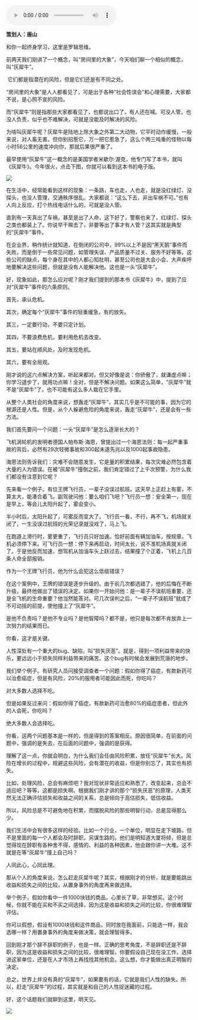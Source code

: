 <audio src="http://igetoss.cdn.igetget.com/mp3/201711/27/201711272213403182991651.mp3" controls="controls">您的浏览器不支持 audio 标签。</audio><p><b>策划人：唐山</b></p><p>和你一起终身学习，这里是罗辑思维。</p><p>前两天我们刚讲了一个概念，叫“房间里的大象”，今天咱们聊一个相似的概念，叫“灰犀牛”。</p><p>&nbsp;它们都是指潜在的风险，但是它们还是有不同之处。</p><p>“房间里的大象”是人人都看见了，可是出于各种“社会性误会”和心理需要，大家都不说，是心照不宣的风险。&nbsp;</p><p>而“灰犀牛”则是指那些大家都看见了，也都说出口了，有人还在喊。可没人管，也没人负责，似乎也不难解决，可就是没能及时解决的风险。</p><p>为啥叫灰犀牛呢？灰犀牛是陆地上除大象之外第二大动物，它平时动作缓慢，一般来说，对人畜无害。但你别招惹它，万一把它惹急了，这么个两三吨重的怪物以每小时56公里的速度冲向你，那就后果很严重了。</p><p>最早使用“灰犀牛”这一概念的是美国学者米歇尔·渥克，他专门写了本书，就叫《灰犀牛》。今年很火，点击下图，你就可以看到这本书的电子版。</p><img src="https://piccdn.igetget.com/img/201711/30/201711301129406594925632.jpg" /><p>在生活中，经常能看到这样的现象：一条路，车也走，人也走，就是没红绿灯、没探头，也没人管理，交通秩序很乱。大家都说：“这么下去，非出车祸不可。”也有人向上反应，打个热线电话什么的，可就是没人管。</p><p>直到有一天真出了车祸，甚至是出了人命，这下好了，警察也来了，红绿灯、探头之类也都装上了。你说早干嘛去了，非要等出了事才有人管？这其实就是典型的“灰犀牛”事件。</p><p>在企业界，稍作统计就知道，在倒闭的公司中，99%以上不是因“黑天鹅”事件而失败，而是倒于一些常见问题，如管理失误、产品质量不过关、服务不好等等。这些公司的缺点，每个身在其中的人都心知肚明，甚至公司也是大会小会、大声疾呼地要解决这些问题，但就是没有人能解决他。这也是一头“灰犀牛”。</p><p>好，现象如此，那怎么应对呢？刚才我们提到的那本书《灰犀牛》中，提到了应对“灰犀牛”事件的六条原则。</p><p>首先，承认危机。</p><p>其次，确定每个“灰犀牛”事件的轻重缓急，有的放矢。</p><p>其三，一定要行动，不要只定计划。</p><p>其四，不要浪费危机，要利用危机去改变。</p><p>其五，要站在顺风处，及时发现危机。</p><p>其六，要有全局观。</p><p>刚才说的这六点解决方案，听起来都对。但又好像是说：你骄傲了，就谦虚点嘛；你学习退步了，就用功点嘛！全对，但是不解决问题。如果这么简单，“灰犀牛”就不是“灰犀牛”了，也不可能有这么多人栽在它手里。</p><p>从整个人类社会的角度来说，想轰走“灰犀牛”，其实几乎是不可能的事，因为它的根源还是人性。但是，从个人躲避危险的角度来说，轰走“灰犀牛”，还是会有一些方法。</p><p>我们首先要问一个问题：一头“灰犀牛”是怎么逐渐长大的？</p><p>飞机涡轮机的发明者德国人帕布斯·海恩，曾提出过一个海恩法则：每一起严重事故的背后，必然有29次轻微事故和300起未遂先兆以及1000起事故隐患。</p><p>海恩法则告诉我们：灾难不会随意发生，它是量的积累结果，每次灾难必然包含着大量的人为错误。在被“灰犀牛”撞倒之前，我们肯定错过了上千次预警，为什么我们都没有注意到它呢？</p><p>先来看一个例子。有位王牌飞行员，一辈子没误过航班。这天早上正赶上有雾，不算太大，能凑合着飞。副驾驶问他：要么咱们飞吧？飞行员一想：安全第一，现在是早上，等会儿太阳升起了，雾会变小。</p><p>半小时后，太阳升起了，可雾反而变大了。飞行员一看，不行，再不飞，机场就关闭了，一生没误过航班的光荣记录就没戏了，马上飞。</p><p>在跑道上滑行时，雾更重了，飞行员只好加速。恰好前面有辆加油车，按规章，飞机必须停下来。可飞行员一想：停下来再启动，时间太长，说不准机场真就关闭了。于是他反而加速，想驾机从加油车头上跃过去，结果撞了个正着，飞机上几百条人命全部报销。</p><p>作为一个王牌飞行员，他为什么会犯这么低级错误？</p><p>在这个案例中，王牌的错误是逐步升级的。由于前几次都选错了，他的后悔在不断升级，最终他做出了错误的决定。如果你一开始问他：是一辈子不误航班重要，还是全飞机的生命重要？他当然能答对。可几次误判之后，“一辈子不误航班”就成了不可动摇的前提，使他撞上了“灰犀牛”。</p><p>是他不负责吗？是他不专业吗？是他智障吗？都不是，他只是每次都不肯放弃上一次努力的结果而已。</p><p>你看，这才是关键。</p><p>人性深处有一个重大的bug、缺陷，叫“损失厌恶”。就是，得到一项利益带来的快乐，要远远小于损失同样利益带来的痛苦。这个bug有时候会发展到荒唐的地步。</p><p>我们举个例子。有研究人员问接受调查者一个问题：假如你得了癌症，有款新药可以治愈癌症，但是有风险，20%的服用者可能因此而死，你吃吗？</p><p>对大多数人选择不吃。</p><p>但是如果反过来问：假如你得了癌症，有款新药可治愈80%的癌症患者，但此外的人会死，你吃吗？</p><p>绝大多数人会选择吃。</p><p>你看，这两个问题基本是一样的，但是得到的答案相反。原因很简单，在前面的问题中，强调的是失去，在后面的问题中，强调的是获得。</p><p>理解了这一点，你就会明白，为什么我们会任由风险积累，放任“灰犀牛”长大。风险在增长的过程中，规避这些风险，会有潜在的收益，但是你别忘了，其实也有损失。</p><p>比如，处理风险，总会有麻烦吧？我对现状非常适应和熟悉了，改变起来，总会不适应吧？等等，这都是损失啊。根据我们刚才讲的那个“损失厌恶”的原理，人类天然无法正确评估损失和收益之间的关系，总是倾向于高估损失，低估收益。</p><p>所以，风险总是不可避免地在积累，而摆脱风险的那些明智行动，总是显得那么少。</p><p>我们生活中会有很多这样的经验。比如一个行业，一个单位，明显在走下坡路，但不是里面的每一个人都会及时辞职，另谋生路的。他们是明知道大厦将倾，但是总觉得现在辞职有各种舍不得，感情的、利益的各种因素，他会跟你讲一大堆。这不就是在等“灰犀牛”撞上自己吗？</p><p>人同此心，心同此理。</p><p>那从个人的角度来说，怎么赶走灰犀牛呢？其实，根据刚才的分析，就是要能跳出收益和损失之间的比较，从置身事外的角度再来做选择。</p><p>举个例子，假如你看中一件1000块钱的商品，心里长了草，非常想买。这个时候，你就不能在买和不买之间选择，因为这是收益和损失之间的比较，你很难理智评估。</p><p>你可以假想，假设有1000块钱和这件商品，同时放在我面前，只能选一样，我会选哪一样？用置身事外的角度来做决策，就会理智得多。</p><p>回到刚才那个辞不辞职的例子，也是一样。正确的思考角度，不是辞职还是不辞职，因为这是收益和损失之间的比较，很难理智。你要假设自己现在没工作，选择进这家单位，还是在人才市场上再找找其他机会。这么想，你才能做出真正明智的决定。</p><p>总之，世界上并没有真的“灰犀牛”，如果要有的话，它就是我们人性的缺失。所以，赶走“灰犀牛”的过程，其实就是和自己的人性捉迷藏的过程。</p><p>好，这个话题我们就聊到这里，明天见。</p><img src="https://piccdn.igetget.com/img/201711/30/201711301130079070525383.jpg" />